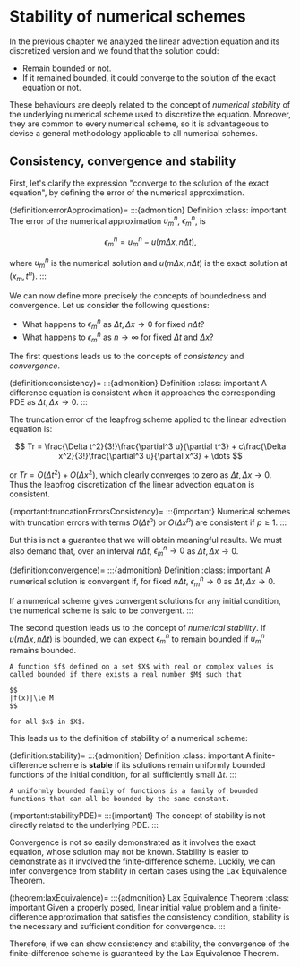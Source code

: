 # Stability of numerical schemes

In the previous chapter we analyzed the linear advection equation and its discretized version and we found that the solution could:
* Remain bounded or not.
* If it remained bounded, it could converge to the solution of the exact equation or not.

These behaviours are deeply related to the concept of *numerical stability* of the underlying numerical scheme used to discretize the equation. Moreover, they are common to every numerical scheme, so it is advantageous to devise a general methodology applicable to all numerical schemes. 

## Consistency, convergence and stability

First, let's clarify the expression "converge to the solution of the exact equation", by defining the error of the numerical approximation.

(definition:errorApproximation)=
:::{admonition} Definition
:class: important
The error of the numerical approximation $u_m^n$, $\epsilon_m^n$, is

$$
\epsilon_m^n = u_m^n - u(m\Delta x,n\Delta t),
$$

where $u_m^n$ is the numerical solution and $u(m\Delta x,n\Delta t)$ is the exact solution at $(x_m,t^n)$.
:::

We can now define more precisely the concepts of boundedness and convergence. Let us consider the following questions:
* What happens to $\epsilon_m^n$ as $\Delta t, \Delta x \to 0$ for fixed $n\Delta t$?
* What happens to $\epsilon_m^n$ as $n\to\infty$ for fixed $\Delta t$ and $\Delta x$?

The first questions leads us to the concepts of *consistency* and *convergence*. 

(definition:consistency)=
:::{admonition} Definition
:class: important
A difference equation is consistent when it approaches the corresponding PDE as $\Delta t, \Delta x \to 0$.
:::

The truncation error of the leapfrog scheme applied to the linear advection equation is:

$$
Tr = \frac{\Delta t^2}{3!}\frac{\partial^3 u}{\partial t^3} + c\frac{\Delta x^2}{3!}\frac{\partial^3 u}{\partial x^3} + \dots
$$

or $Tr = O(\Delta t^2)+O(\Delta x^2)$, which clearly converges to zero as $\Delta t, \Delta x \to 0$. Thus the leapfrog discretization of the linear advection equation is consistent.

(important:truncationErrorsConsistency)=
:::{important}
Numerical schemes with truncation errors with terms $O(\Delta t^p)$ or $O(\Delta x^p)$ are consistent if $p \ge 1$.
:::

But this is not a guarantee that we will obtain meaningful results. We must also demand that, over an interval $n\Delta t$, $\epsilon_m^n \to 0$ as $\Delta t, \Delta x \to 0$. 

(definition:convergence)=
:::{admonition} Definition
:class: important
A numerical solution is convergent if, for fixed $n\Delta t$, $\epsilon_m^n \to 0$ as $\Delta t, \Delta x \to 0$.

If a numerical scheme gives convergent solutions for any initial condition, the numerical scheme is said to be convergent.
:::

The second question leads us to the concept of *numerical stability*. If $u(m\Delta x,n\Delta t)$ is bounded, we can expect $\epsilon_m^n$ to remain bounded if $u_m^n$ remains bounded. 

```{margin} Boundedness
A function $f$ defined on a set $X$ with real or complex values is called bounded if there exists a real number $M$ such that

$$
|f(x)|\le M
$$

for all $x$ in $X$.
```

This leads us to the definition of stability of a numerical scheme:

(definition:stability)=
:::{admonition} Definition
:class: important
A finite-difference scheme is **stable** if its solutions remain uniformly bounded functions of the initial condition, for all sufficiently small $\Delta t$.
:::

```{margin} Uniformly bounded functions
A uniformly bounded family of functions is a family of bounded functions that can all be bounded by the same constant. 
```

(important:stabilityPDE)=
:::{important}
The concept of stability is not directly related to the underlying PDE.
:::

Convergence is not so easily demonstrated as it involves the exact equation, whose solution may not be known. Stability is easier to demonstrate as it involved the finite-difference scheme. Luckily, we can infer convergence from stability in certain cases using the Lax Equivalence Theorem.

(theorem:laxEquivalence)=
:::{admonition} Lax Equivalence Theorem
:class: important
Given a properly posed, linear initial value problem and a finite-difference approximation that satisfies the consistency condition, stability is the necessary and sufficient condition for convergence.
:::

Therefore, if we can show consistency and stability, the convergence of the finite-difference scheme is guaranteed by the Lax Equivalence Theorem.


